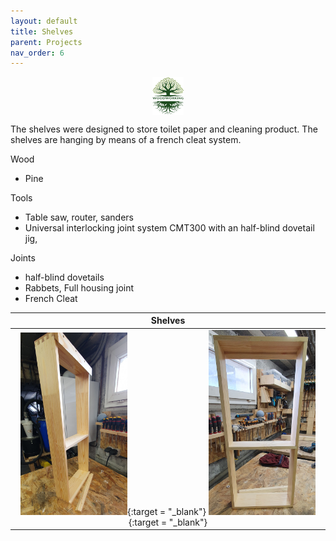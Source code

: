 ```yaml
---
layout: default
title: Shelves
parent: Projects
nav_order: 6
---
```

<center>
<img src="../media/Lignarius.png" width="10%" height="10%" align="middle"/>
</center>

The shelves were designed to store toilet paper and cleaning product. The shelves
are hanging by means of a french cleat system. 

Wood
* Pine

Tools
* Table saw, router, sanders
* Universal interlocking joint system CMT300 with an half-blind dovetail jig,  

Joints
* half-blind dovetails
* Rabbets, Full housing joint
* French Cleat

|                                                                                                                                        Shelves                                                                                                                                         |
|:--------------------------------------------------------------------------------------------------------------------------------------------------------------------------------------------------------------------------------------------------------------------------------------:|
| [<img alt="image" height="35%" src="/media/Shelves.jpg" width="35%"/>](https://garlatti.github.io/media/Shelves.jpg){:target = "_blank"}  [<img alt="image" height="35%" src="/media/Shelves_1.jpg" width="35%"/>](https://garlatti.github.io/media/Shelves_1.jpg){:target = "_blank"} | 
